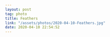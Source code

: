 ```yaml
---
layout: post
tag: photo
title: Feathers
link: "/assets/photos/2020-04-10-Feathers.jpg"
date: 2020-04-10 22:54:52
---
```

